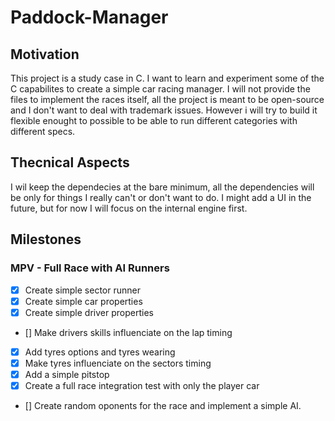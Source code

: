 # Paddock-Manager

## Motivation
This project is a study case in C. I want to learn and experiment some of the C capabilites to create a simple car racing manager. I will not provide the files to implement the races itself, all the project is meant to be open-source and I don't want to deal with trademark issues.
However i will try to build it flexible enought to possible to be able to run different categories with different specs.

## Thecnical Aspects
I wil keep the dependecies at the bare minimum, all the dependencies will be only for things I really can't or don't want to do. I might add a UI in the future, but for now I will focus on the internal engine first.

## Milestones
### MPV - Full Race with AI Runners
- [x] Create simple sector runner
- [x] Create simple car properties
- [x] Create simple driver properties
- [] Make drivers skills influenciate on the lap timing
- [x] Add tyres options and tyres wearing
- [x] Make tyres influenciate on the sectors timing
- [x] Add a simple pitstop 
- [x] Create a full race integration test with only the player car
- [] Create random oponents for the race and implement a simple AI.
